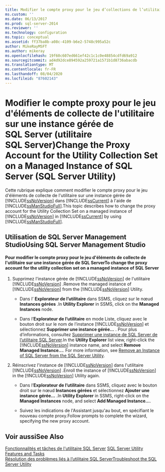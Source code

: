```yaml
---
title: Modifier le compte proxy pour le jeu d’collections de l’utilitaire sur un Managed Instance de SQL Server (Utilitaire SQL Server) | Microsoft Docs
ms.custom: ''
ms.date: 06/13/2017
ms.prod: sql-server-2014
ms.reviewer: ''
ms.technology: configuration
ms.topic: conceptual
ms.assetid: ff37ba8b-a08c-4109-b6e2-5748c995a52c
author: MikeRayMSFT
ms.author: mikeray
ms.openlocfilehash: 19f60c607ed661ef42c1c1c0e48854cdfd69a912
ms.sourcegitcommit: ad4d92dce894592a259721a1571b1d8736abacdb
ms.translationtype: MT
ms.contentlocale: fr-FR
ms.lasthandoff: 08/04/2020
ms.locfileid: "87602143"
---
```

# <a name="change-the-proxy-account-for-the-utility-collection-set-on-a-managed-instance-of-sql-server-sql-server-utility"></a><span data-ttu-id="525d9-102">Modifier le compte proxy pour le jeu d'éléments de collecte de l'utilitaire sur une instance gérée de SQL Server (utilitaire SQL Server)</span><span class="sxs-lookup"><span data-stu-id="525d9-102">Change the Proxy Account for the Utility Collection Set on a Managed Instance of SQL Server (SQL Server Utility)</span></span>
  <span data-ttu-id="525d9-103">Cette rubrique explique comment modifier le compte proxy pour le jeu d'éléments de collecte de l'utilitaire sur une instance gérée de [!INCLUDE[ssNoVersion](../../includes/ssnoversion-md.md)] dans [!INCLUDE[ssCurrent](../../includes/sscurrent-md.md)] à l'aide de [!INCLUDE[ssManStudioFull](../../includes/ssmanstudiofull-md.md)].</span><span class="sxs-lookup"><span data-stu-id="525d9-103">This topic describes how to change the proxy account for the Utility Collection Set on a managed instance of [!INCLUDE[ssNoVersion](../../includes/ssnoversion-md.md)] in [!INCLUDE[ssCurrent](../../includes/sscurrent-md.md)] by using [!INCLUDE[ssManStudioFull](../../includes/ssmanstudiofull-md.md)].</span></span>  
  
##  <a name="using-sql-server-management-studio"></a><a name="SSMSProcedure"></a> <span data-ttu-id="525d9-104">Utilisation de SQL Server Management Studio</span><span class="sxs-lookup"><span data-stu-id="525d9-104">Using SQL Server Management Studio</span></span>  
  
#### <a name="to-change-the-proxy-account-for-the-utility-collection-set-on-a-managed-instance-of-sql-server"></a><span data-ttu-id="525d9-105">Pour modifier le compte proxy pour le jeu d'éléments de collecte de l'utilitaire sur une instance gérée de SQL Server</span><span class="sxs-lookup"><span data-stu-id="525d9-105">To change the proxy account for the utility collection set on a managed instance of SQL Server</span></span>  
  
1.  <span data-ttu-id="525d9-106">Supprimez l'instance gérée de [!INCLUDE[ssNoVersion](../../includes/ssnoversion-md.md)] de l'utilitaire [!INCLUDE[ssNoVersion](../../includes/ssnoversion-md.md)] .</span><span class="sxs-lookup"><span data-stu-id="525d9-106">Remove the managed instance of [!INCLUDE[ssNoVersion](../../includes/ssnoversion-md.md)] from the [!INCLUDE[ssNoVersion](../../includes/ssnoversion-md.md)] Utility.</span></span>  
  
    -   <span data-ttu-id="525d9-107">Dans l’ **Explorateur de l’utilitaire** dans SSMS, cliquez sur le nœud **Instances gérées** .</span><span class="sxs-lookup"><span data-stu-id="525d9-107">In **Utility Explorer** in SSMS, click on the **Managed Instances** node.</span></span>  
  
    -   <span data-ttu-id="525d9-108">Dans l’**Explorateur de l’utilitaire** en mode Liste, cliquez avec le bouton droit sur le nom de l’instance [!INCLUDE[ssNoVersion](../../includes/ssnoversion-md.md)] et sélectionnez **Supprimer une instance gérée…** . Pour plus d’informations, consultez [Supprimer une instance de SQL Server de l’utilitaire SQL Server](remove-an-instance-of-sql-server-from-the-sql-server-utility.md).</span><span class="sxs-lookup"><span data-stu-id="525d9-108">In the **Utility Explorer** list view, right-click the [!INCLUDE[ssNoVersion](../../includes/ssnoversion-md.md)] instance name, and select **Remove Managed Instance...**. For more information, see [Remove an Instance of SQL Server from the SQL Server Utility](remove-an-instance-of-sql-server-from-the-sql-server-utility.md).</span></span>  
  
2.  <span data-ttu-id="525d9-109">Réinscrivez l'instance de [!INCLUDE[ssNoVersion](../../includes/ssnoversion-md.md)] dans l'utilitaire [!INCLUDE[ssNoVersion](../../includes/ssnoversion-md.md)] .</span><span class="sxs-lookup"><span data-stu-id="525d9-109">Enroll the instance of [!INCLUDE[ssNoVersion](../../includes/ssnoversion-md.md)] in the [!INCLUDE[ssNoVersion](../../includes/ssnoversion-md.md)] Utility again.</span></span>  
  
    -   <span data-ttu-id="525d9-110">Dans l’**Explorateur de l’utilitaire** dans SSMS, cliquez avec le bouton droit sur le nœud **Instances gérées** et sélectionnez **Ajouter une instance gérée…** .</span><span class="sxs-lookup"><span data-stu-id="525d9-110">In **Utility Explorer** in SSMS, right-click on the **Managed Instances** node, and select **Add Managed Instance...**.</span></span>  
  
    -   <span data-ttu-id="525d9-111">Suivez les indications de l'Assistant jusqu'au bout, en spécifiant le nouveau compte proxy.</span><span class="sxs-lookup"><span data-stu-id="525d9-111">Follow prompts to complete the wizard, specifying the new proxy account.</span></span>  
  
## <a name="see-also"></a><span data-ttu-id="525d9-112">Voir aussi</span><span class="sxs-lookup"><span data-stu-id="525d9-112">See Also</span></span>  
 <span data-ttu-id="525d9-113">[Fonctionnalités et tâches de l'utilitaire SQL Server](sql-server-utility-features-and-tasks.md) </span><span class="sxs-lookup"><span data-stu-id="525d9-113">[SQL Server Utility Features and Tasks](sql-server-utility-features-and-tasks.md) </span></span>  
 [<span data-ttu-id="525d9-114">Résolution des problèmes liés à l’utilitaire SQL Server</span><span class="sxs-lookup"><span data-stu-id="525d9-114">Troubleshoot the SQL Server Utility</span></span>](../../database-engine/troubleshoot-the-sql-server-utility.md)  
  
  
